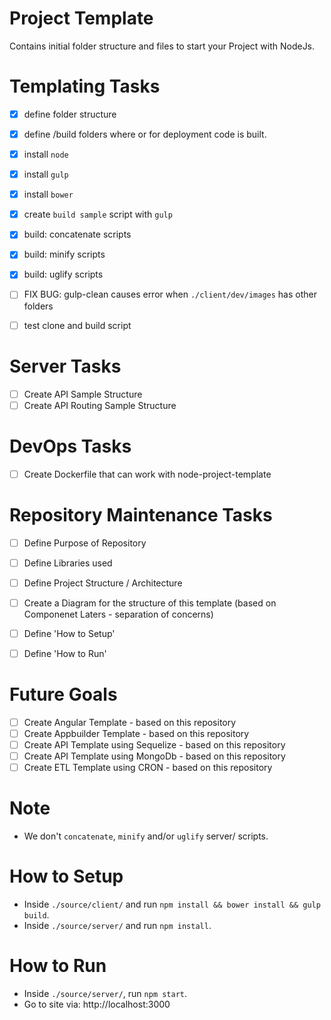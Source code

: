 # Project Template
Contains initial folder structure and files to start your Project with NodeJs.

# Templating Tasks

- [x] define folder structure
- [x] define /build folders where or for deployment code is built.
- [x] install `node`
- [x] install `gulp`
- [x] install `bower` 
- [x] create `build sample` script with `gulp`
- [x] build: concatenate scripts
- [x] build: minify scripts
- [x] build: uglify scripts
- [ ] FIX BUG: gulp-clean causes error when `./client/dev/images` has other folders

- [ ] test clone and build script

# Server Tasks

- [ ] Create API Sample Structure
- [ ] Create API Routing Sample Structure

# DevOps Tasks

- [ ] Create Dockerfile that can work with node-project-template

# Repository Maintenance Tasks

- [ ] Define Purpose of Repository
- [ ] Define Libraries used
- [ ] Define Project Structure / Architecture
- [ ] Create a Diagram for the structure of this template (based on Componenet Laters - separation of concerns)
- [ ] Define 'How to Setup'
- [ ] Define 'How to Run'


# Future Goals

- [ ] Create Angular Template - based on this repository
- [ ] Create Appbuilder Template - based on this repository
- [ ] Create API Template using Sequelize - based on this repository
- [ ] Create API Template using MongoDb - based on this repository
- [ ] Create ETL Template using CRON - based on this repository

# Note

- We don't `concatenate`, `minify` and/or `uglify` server/ scripts.

# How to Setup

- Inside `./source/client/` and run `npm install && bower install && gulp build`.
- Inside `./source/server/` and run `npm install`.

# How to Run

- Inside `./source/server/`, run `npm start`.
- Go to site via: http://localhost:3000


